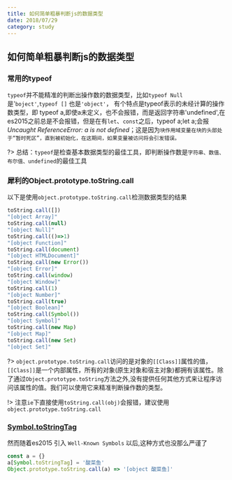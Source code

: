 ```yaml
---
title: 如何简单粗暴判断js的数据类型
date: 2018/07/29
category: study
---
```


## 如何简单粗暴判断js的数据类型
### 常用的typeof
`typeof`并不能精准的判断出操作数的数据类型，比如`typeof Null`是'`boject'`,`typeof []` 也是`'object'`，
有个特点是typeof表示的未经计算的操作数类型，即 typeof a,即使a未定义，也不会报错，而是返回字符串'undefined',在es2015之前总是不会报错，但是在有`let`、`const`之后，typeof a;let a;会报*Uncaught ReferenceError: a is not defined*；这是因为`块作用域变量在块的头部处于“暂时死区”，直到被初始化，在这期间，如果变量被访问将会引发错误。`

?> 总结：`typeof`是检查基本数据类型的最佳工具，即判断操作数是`字符串、数值、布尔值、undefined`的最佳工具
### 犀利的Object.prototype.toString.call
以下是使用`object.prototype.toString.call`检测数据类型的结果
```javascript
toString.call([])  
"[object Array]"  
toString.call(null)  
"[object Null]"  
toString.call(()=>1)
"[object Function]"
toString.call(document)
"[object HTMLDocument]"
toString.call(new Error())
"[object Error]"
toString.call(window)
"[object Window]"
toString.call(1)
"[object Number]"
toString.call(true)
"[object Boolean]"
toString.call(Symbol())
"[object Symbol]"
toString.call(new Map)
"[object Map]"
toString.call(new Set)
"[object Set]"
```
?> `object.prototype.toString.call`访问的是对象的`[[Class]]`属性的值，`[[Class]]`是一个内部属性，所有的对象(原生对象和宿主对象)都拥有该属性。除了通过`Object.prototype.toString`方法之外,没有提供任何其他方式来让程序访问该属性的值。我们可以使用它来精准判断操作数的类型。

!> 注意`ie`下直接使用`toString.call(obj)`会报错，建议使用`object.prototype.toString.call`
### [Symbol.toStringTag](https://developer.mozilla.org/zh-CN/docs/Web/JavaScript/Reference/Global_Objects/Symbol/toStringTag)

然而随着es2015 引入 `Well-Known Symbols` 以后,这种方式也没那么严谨了

```javascript
const a = {}
a[Symbol.toStringTag] = '酸菜鱼'
Object.prototype.toString.call(a) => '[object 酸菜鱼]'
```